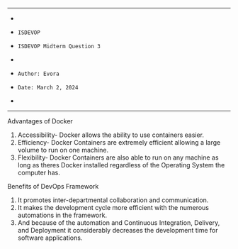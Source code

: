 **********************************************************************
*
*     ISDEVOP
*     ISDEVOP Midterm Question 3
* 
*     Author: Evora
*     Date: March 2, 2024
* 
**********************************************************************
Advantages of Docker
1. Accessibility- Docker allows the ability to use containers easier.
2. Efficiency- Docker Containers are extremely efficient allowing a large volume to run on one machine.
3. Flexibility- Docker Containers are also able to run on any machine as long as theres Docker installed regardless of the Operating System the computer has.

Benefits of DevOps Framework
1. It promotes inter-departmental collaboration and communication.
2. It makes the development cycle more efficient with the numerous automations in the framework.
3. And because of the automation and Continuous Integration, Delivery, and Deployment it considerably decreases the development time for software applications.

